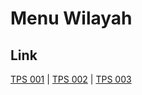 # Menu Wilayah

## Link

[TPS 001](https://github.com/gigit-pemilu/pemilu-2024-71-sulawesi-utara/tree/main/pileg-dpr/hitung-suara/sub/71-sulawesi-utara/sub/01-bolaang-mongondow/sub/22-passi-timur/sub/2015-poopo-barat/sub/001-tps)
 | 
[TPS 002](https://github.com/gigit-pemilu/pemilu-2024-71-sulawesi-utara/tree/main/pileg-dpr/hitung-suara/sub/71-sulawesi-utara/sub/01-bolaang-mongondow/sub/22-passi-timur/sub/2015-poopo-barat/sub/002-tps)
 | 
[TPS 003](https://github.com/gigit-pemilu/pemilu-2024-71-sulawesi-utara/tree/main/pileg-dpr/hitung-suara/sub/71-sulawesi-utara/sub/01-bolaang-mongondow/sub/22-passi-timur/sub/2015-poopo-barat/sub/003-tps)

